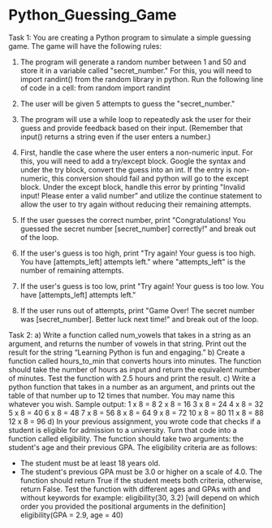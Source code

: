 # Python_Guessing_Game
Task 1:
You are creating a Python program to simulate a simple guessing game. The game will have the
following rules:
1. The program will generate a random number between 1 and 50 and store it in a variable
called "secret_number." For this, you will need to import randint() from the random library in
python. Run the following line of code in a cell:
from random import randint

2. The user will be given 5 attempts to guess the "secret_number."
3. The program will use a while loop to repeatedly ask the user for their guess and provide
feedback based on their input. (Remember that input() returns a string even if the user enters
a number.)
4. First, handle the case where the user enters a non-numeric input. For this, you will need to
add a try/except block. Google the syntax and under the try block, convert the guess into an
int. If the entry is non-numeric, this conversion should fail and python will go to the except
block. Under the except block, handle this error by printing "Invalid input! Please enter a
valid number” and utilize the continue statement to allow the user to try again without
reducing their remaining attempts.
5. If the user guesses the correct number, print "Congratulations! You guessed the secret
number [secret_number] correctly!" and break out of the loop.
6. If the user's guess is too high, print "Try again! Your guess is too high. You have
[attempts_left] attempts left." where "attempts_left" is the number of remaining attempts.
7. If the user's guess is too low, print "Try again! Your guess is too low. You have [attempts_left]
attempts left."
8. If the user runs out of attempts, print "Game Over! The secret number was [secret_number].
Better luck next time!" and break out of the loop.

Task 2:
a) Write a function called num_vowels that takes in a string as an argument, and returns the
number of vowels in that string. Print out the result for the string “Learning Python is fun
and engaging.”
b) Create a function called hours_to_min that converts hours into minutes. The function should
take the number of hours as input and return the equivalent number of minutes. Test the
function with 2.5 hours and print the result.
c) Write a python function that takes in a number as an argument, and prints out the table of
that number up to 12 times that number. You may name this whatever you wish.
Sample output:
1 x 8 = 8
2 x 8 = 16
3 x 8 = 24
4 x 8 = 32
5 x 8 = 40
6 x 8 = 48
7 x 8 = 56
8 x 8 = 64
9 x 8 = 72
10 x 8 = 80
11 x 8 = 88
12 x 8 = 96
d) In your previous assignment, you wrote code that checks if a student is eligible for admission
to a university. Turn that code into a function called eligibility. The function should take two
arguments: the student's age and their previous GPA. The eligibility criteria are as follows:
- The student must be at least 18 years old.
- The student's previous GPA must be 3.0 or higher on a scale of 4.0.
The function should return True if the student meets both criteria, otherwise, return False.
Test the function with different ages and GPAs with and without keywords for example:
eligibility(30, 3.2) [will depend on which order you provided the positional arguments in the
definition]
eligibility(GPA = 2.9, age = 40)
